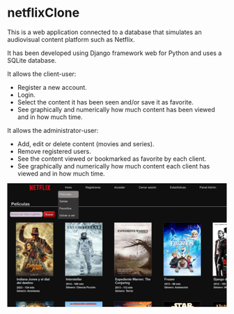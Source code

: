 # netflixClone

This is a web application connected to a database that simulates an audiovisual content platform such as Netflix.

It has been developed using Django framework web for Python and uses a SQLite database.

It allows the client-user:

  - Register a new account.
  - Login.
  - Select the content it has been seen and/or save it as favorite.
  - See graphically and numerically how much content has been viewed and in how much time.

It allows the administrator-user:

  - Add, edit or delete content (movies and series).
  - Remove registered users.
  - See the content viewed or bookmarked as favorite by each client.
  - See graphically and numerically how much content each client has viewed and in how much time.


    
![](https://github.com/carmar0/netflixClone/blob/master/netflixClone.JPG)
